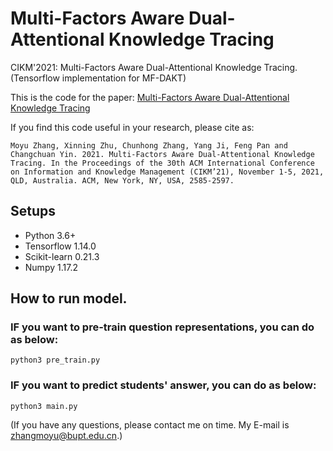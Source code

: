 # Multi-Factors Aware Dual-Attentional Knowledge Tracing
CIKM'2021: Multi-Factors Aware Dual-Attentional Knowledge Tracing.
(Tensorflow implementation for MF-DAKT)

This is the code for the paper: [Multi-Factors Aware Dual-Attentional Knowledge Tracing](https://dl.acm.org/doi/10.1145/3459637.3482372)  

If you find this code useful in your research, please cite as:
```
Moyu Zhang, Xinning Zhu, Chunhong Zhang, Yang Ji, Feng Pan and Changchuan Yin. 2021. Multi-Factors Aware Dual-Attentional Knowledge Tracing. In the Proceedings of the 30th ACM International Conference on Information and Knowledge Management (CIKM’21), November 1-5, 2021, QLD, Australia. ACM, New York, NY, USA, 2585-2597.
```

## Setups
* Python 3.6+
* Tensorflow 1.14.0
* Scikit-learn 0.21.3
* Numpy 1.17.2

## How to run model.
### IF you want to pre-train question representations, you can do as below:
```
python3 pre_train.py
```
### IF you want to predict students' answer, you can do as below:
```
python3 main.py
```

(If you have any questions, please contact me on time. My E-mail is zhangmoyu@bupt.edu.cn.)
